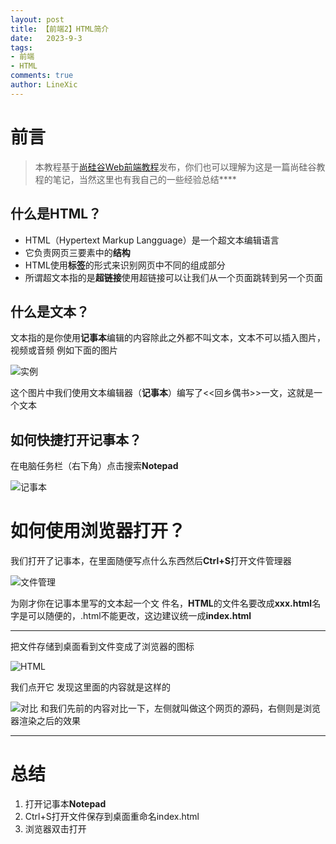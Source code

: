 ```yaml
---
layout: post
title: 【前端2】HTML简介
date:   2023-9-3
tags: 
- 前端
- HTML
comments: true
author: LineXic
---
```


# 前言
>本教程基于[尚硅谷Web前端教程](https://b23.tv/Dr9IiSP "尚硅谷Web前端教程")发布，你们也可以理解为这是一篇尚硅谷教程的笔记，当然这里也有我自己的一些经验总结****

## 什么是HTML？

- HTML（Hypertext Markup Langguage）是一个超文本编辑语言
- 它负责网页三要素中的**结构**
- HTML使用**标签**的形式来识别网页中不同的组成部分
- 所谓超文本指的是**超链接**使用超链接可以让我们从一个页面跳转到另一个页面
  
## 什么是文本？

文本指的是你使用**记事本**编辑的内容除此之外都不叫文本，文本不可以插入图片，视频或音频
例如下面的图片

![实例](https://img.linexic.top/file/bf9af7576fbbbc2d36096.png "实例")

这个图片中我们使用文本编辑器（**记事本**）编写了<<回乡偶书>>一文，这就是一个文本

## 如何快捷打开记事本？

在电脑任务栏（右下角）点击搜索**Notepad**

![记事本](https://img.linexic.top/file/d2a51cbf6abe642a7d6ef.png "记事本")

# 如何使用浏览器打开？

我们打开了记事本，在里面随便写点什么东西然后**Ctrl+S**打开文件管理器

![文件管理](https://img.linexic.top/file/049620e2c41647add7f7c.png "文件管理")

为刚才你在记事本里写的文本起一个文
件名，**HTML**的文件名要改成**xxx.html**名字是可以随便的，.html不能更改，这边建议统一成**index.html**

------------

把文件存储到桌面看到文件变成了浏览器的图标

![HTML](https://img.linexic.top/file/b8b514b15254ea031158a.png "HTML")

我们点开它
发现这里面的内容就是这样的

![对比](https://img.linexic.top/file/0fe9d9c3983be61b7886c.png "对比")
和我们先前的内容对比一下，左侧就叫做这个网页的源码，右侧则是浏览器渲染之后的效果

------------

# 总结
1. 打开记事本**Notepad**
2. Ctrl+S打开文件保存到桌面重命名index.html
3. 浏览器双击打开
